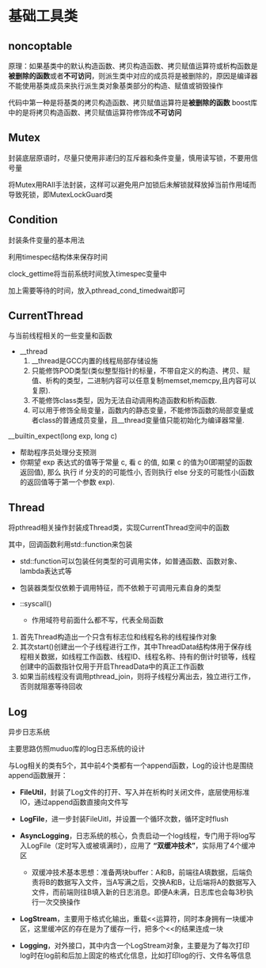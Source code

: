 # 基础工具类 
 
## noncoptable 

原理：如果基类中的默认构造函数、拷贝构造函数、拷贝赋值运算符或析构函数是**被删除的函数**或者**不可访问**，则派生类中对应的成员将是被删除的，原因是编译器不能使用基类成员来执行派生类对象基类部分的构造、赋值或销毁操作 

代码中第一种是将基类的拷贝构造函数、拷贝赋值运算符是**被删除的函数** 
boost库中的是将拷贝构造函数、拷贝赋值运算符修饰成**不可访问** 

## Mutex 

封装底层原语时，尽量只使用非递归的互斥器和条件变量，慎用读写锁，不要用信号量 

将Mutex用RAII手法封装，这样可以避免用户加锁后未解锁就释放掉当前作用域而导致死锁，即MutexLockGuard类 

## Condition 

封装条件变量的基本用法 

利用timespec结构体来保存时间 

clock_gettime将当前系统时间放入timespec变量中 

加上需要等待的时间，放入pthread_cond_timedwait即可 

## CurrentThread 

与当前线程相关的一些变量和函数

*   __thread
    1.  __thread是GCC内置的线程局部存储设施
    2.  只能修饰POD类型(类似整型指针的标量，不带自定义的构造、拷贝、赋值、析构的类型，二进制内容可以任意复制memset,memcpy,且内容可以复原).
    3. 不能修饰class类型，因为无法自动调用构造函数和析构函数.
    4. 可以用于修饰全局变量，函数内的静态变量，不能修饰函数的局部变量或者class的普通成员变量，且__thread变量值只能初始化为编译器常量.
 
__builtin_expect(long exp, long c)
* 帮助程序员处理分支预测
* 你期望 exp 表达式的值等于常量 c, 看 c 的值, 如果 c 的值为0(即期望的函数返回值), 那么 执行 if 分支的的可能性小, 否则执行 else 分支的可能性小(函数的返回值等于第一个参数 exp). 

## Thread 

将pthread相关操作封装成Thread类，实现CurrentThread空间中的函数 

其中，回调函数利用std::function来包装
* std::function可以包装任何类型的可调用实体，如普通函数、函数对象、lambda表达式等 
* 包装器类型仅依赖于调用特征，而不依赖于可调用元素自身的类型 

* ::syscall()
    * 作用域符号前面什么都不写，代表全局函数 

1. 首先Thread构造出一个只含有标志位和线程名称的线程操作对象 
2. 其次start()创建出一个子线程进行工作，其中ThreadData结构体用于保存线程相关数据，如线程工作函数、线程ID、线程名称、持有的倒计时锁等，线程创建中的函数指针仅用于开启ThreadData中的真正工作函数 
3. 如果当前线程没有调用pthread_join，则将子线程分离出去，独立进行工作，否则就阻塞等待回收 

## Log 

异步日志系统 

主要思路仿照muduo库的log日志系统的设计 

与Log相关的类有5个，其中前4个类都有一个append函数，Log的设计也是围绕append函数展开： 

* **FileUtil**，封装了Log文件的打开、写入并在析构时关闭文件，底层使用标准IO，通过append函数直接向文件写  

* **LogFile**，进一步封装FileUitl，并设置一个循环次数，循环定时flush  

* **AsyncLogging**，日志系统的核心，负责启动一个log线程，专门用于将log写入LogFile（定时写入或被填满时），应用了 **“双缓冲技术”**，实际用了4个缓冲区  
    * 双缓冲技术基本思想：准备两块buffer：A和B，前端往A填数据，后端负责将B的数据写入文件，当A写满之后，交换A和B，让后端将A的数据写入文件，而前端则往B填入新的日志消息。即便A未满，日志库也会每3秒执行一次交换操作  

* **LogStream**，主要用于格式化输出，重载<<运算符，同时本身拥有一块缓冲区，这里缓冲区的存在是为了缓存一行，把多个<<的结果连成一块  

* **Logging**，对外接口，其中内含一个LogStream对象，主要是为了每次打印log时在log前和后加上固定的格式化信息，比如打印log的行、文件名等信息